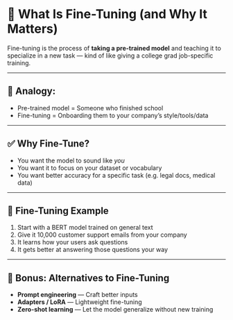 # 🧠 What Is Fine-Tuning (and Why It Matters)

Fine-tuning is the process of **taking a pre-trained model** and teaching it to specialize in a new task — kind of like giving a college grad job-specific training.

---

## 🧩 Analogy:
- Pre-trained model = Someone who finished school
- Fine-tuning = Onboarding them to your company’s style/tools/data

---

## ✅ Why Fine-Tune?

- You want the model to sound like *you*
- You want it to focus on your dataset or vocabulary
- You want better accuracy for a specific task (e.g. legal docs, medical data)

---

## 🧪 Fine-Tuning Example

1. Start with a BERT model trained on general text  
2. Give it 10,000 customer support emails from your company  
3. It learns how your users ask questions  
4. It gets better at answering those questions your way

---

## 📌 Bonus: Alternatives to Fine-Tuning

- **Prompt engineering** — Craft better inputs  
- **Adapters / LoRA** — Lightweight fine-tuning  
- **Zero-shot learning** — Let the model generalize without new training
